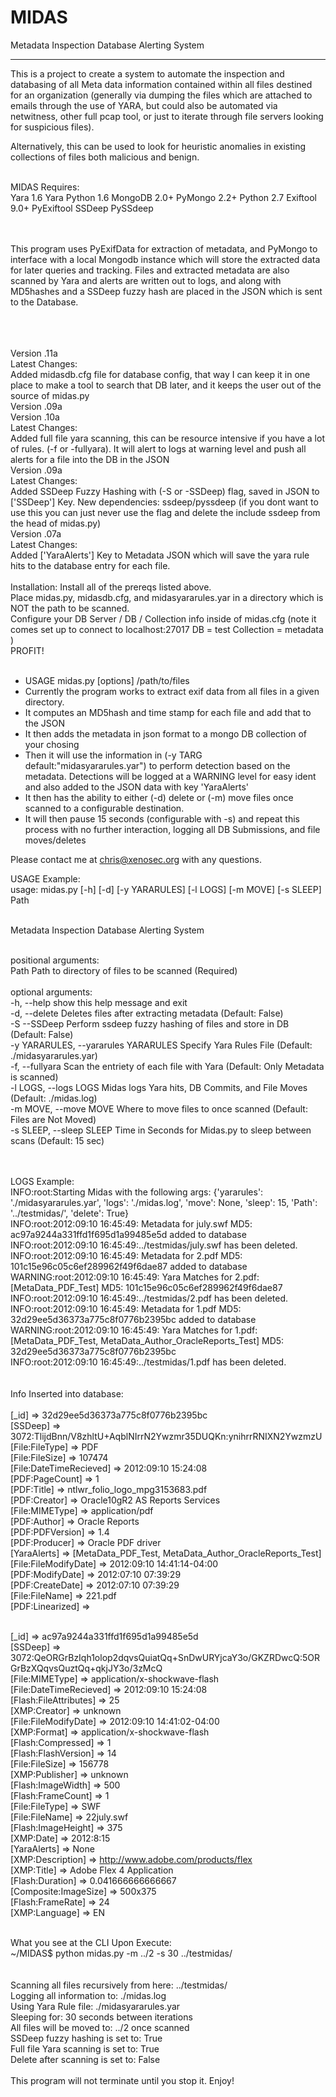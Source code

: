 MIDAS
=====

Metadata Inspection Database Alerting System

_____________________

This is a project to create a system to automate the inspection and databasing of all Meta data information
contained within all files destined for an organization (generally via dumping the files which are attached
to emails through the use of YARA, but could also be automated via netwitness, other full pcap tool, or just
to iterate through file servers looking for suspicious files). <br>

Alternatively, this can be used to look for heuristic anomalies in existing collections of files both malicious
and benign. <br><br>

MIDAS Requires: <br>
Yara 1.6 
Yara Python 1.6
MongoDB 2.0+
PyMongo 2.2+
Python 2.7
Exiftool 9.0+
PyExiftool 
SSDeep
PySSdeep

<br><br>
This program uses PyExifData for extraction of metadata, and PyMongo to interface with a local Mongodb instance which will
store the extracted data for later queries and tracking. Files and extracted metadata are also scanned by Yara and alerts 
are written out to logs, and along with MD5hashes and a SSDeep fuzzy hash are placed in the JSON which is sent to the Database.
<br><br>

<br><br>
Version .11a
<br>
Latest Changes:<br>
Added midasdb.cfg file for database config, that way I can keep it in one place to make a tool to search that DB later, and it keeps the user out of the source of midas.py<br>
Version .09a
<br>
Version .10a
<br>
Latest Changes:<br>
Added full file yara scanning, this can be resource intensive if you have a lot of rules. (-f or -fullyara). It will alert to logs at warning level and push all alerts for a file into the DB in the JSON<br>
Version .09a
<br>
Latest Changes:<br>
Added SSDeep Fuzzy Hashing with (-S or -SSDeep) flag, saved in JSON to ['SSDeep'] Key. New dependencies: ssdeep/pyssdeep (if you dont want to use this you can just never use the flag and delete the include ssdeep from the head of midas.py)
<br>
Version .07a
<br>
Latest Changes:<br>
Added ['YaraAlerts'] Key to Metadata JSON which will save the yara rule hits to the database entry for each file.
<br><br>
Installation: Install all of the prereqs listed above. <br> 
Place midas.py, midasdb.cfg, and midasyararules.yar in a directory which is NOT the path to be scanned. <br>
Configure your DB Server / DB / Collection info inside of midas.cfg (note it comes set up to connect to localhost:27017 DB = test Collection = metadata ) <br>
PROFIT!
<br><br>

- USAGE midas.py [options] /path/to/files 
- Currently the program works to extract exif data from all files in a given directory. 
- It computes an MD5hash and time stamp for each file and add that to the JSON 
- It then adds the metadata in json format to a mongo DB collection of your chosing 
- Then it will use the information in (-y TARG default:"midasyararules.yar") to perform detection based on the metadata. Detections will be logged at a WARNING level for easy ident and also added to the JSON data with key 'YaraAlerts' 
- It then has the ability to either (-d) delete or (-m) move files once scanned to a configurable destination.  
- It will then pause 15 seconds (configurable with -s) and repeat this process with no further interaction, logging all DB Submissions, and file moves/deletes 

Please contact me at chris@xenosec.org with any questions. 

USAGE Example: <br>
usage: midas.py [-h] [-d] [-y YARARULES] [-l LOGS] [-m MOVE] [-s SLEEP] Path <br><br>

Metadata Inspection Database Alerting System <br><br>

positional arguments: <br>
  Path                  Path to directory of files to be scanned (Required) <br><br>
optional arguments:<br>
  -h, --help            show this help message and exit <br>
  -d, --delete          Deletes files after extracting metadata (Default: False) <br>
  -S  --SSDeep         Perform ssdeep fuzzy hashing of files and store in DB (Default: False)<br>
  -y YARARULES, --yararules YARARULES  Specify Yara Rules File (Default: ./midasyararules.yar)<br>
  -f, --fullyara        Scan the entriety of each file with Yara (Default: Only Metadata is scanned)<br>
  -l LOGS, --logs LOGS  Midas logs Yara hits, DB Commits, and File Moves (Default: ./midas.log)<br>
  -m MOVE, --move MOVE  Where to move files to once scanned (Default: Files are Not Moved) <br>
  -s SLEEP, --sleep SLEEP Time in Seconds for Midas.py to sleep between scans (Default: 15 sec)<br>

<br>
<br>
LOGS Example:<br>
INFO:root:Starting Midas with the following args: {'yararules': './midasyararules.yar', 'logs': './midas.log', 'move': None, 'sleep': 15, 'Path': '../testmidas/', 'delete': True} <br>
INFO:root:2012:09:10 16:45:49: Metadata for july.swf MD5: ac97a9244a331ffd1f695d1a99485e5d added to database <br>
INFO:root:2012:09:10 16:45:49:../testmidas/july.swf has been deleted. <br>
INFO:root:2012:09:10 16:45:49: Metadata for 2.pdf MD5: 101c15e96c05c6ef289962f49f6dae87 added to database <br>
WARNING:root:2012:09:10 16:45:49: Yara Matches for 2.pdf: [MetaData_PDF_Test] MD5: 101c15e96c05c6ef289962f49f6dae87 <br>
INFO:root:2012:09:10 16:45:49:../testmidas/2.pdf has been deleted. <br>
INFO:root:2012:09:10 16:45:49: Metadata for 1.pdf MD5: 32d29ee5d36373a775c8f0776b2395bc added to database <br>
WARNING:root:2012:09:10 16:45:49: Yara Matches for 1.pdf: [MetaData_PDF_Test, MetaData_Author_OracleReports_Test] MD5: 32d29ee5d36373a775c8f0776b2395bc <br>
INFO:root:2012:09:10 16:45:49:../testmidas/1.pdf has been deleted.<br>
<br>
<br>
Info Inserted into database:
<br><br>
[_id] => 32d29ee5d36373a775c8f0776b2395bc<br>
[SSDeep] => 3072:TlijdBnn/V8zhltU+AqblNIrrN2Ywzmr35DUQKn:ynihrrRNIXN2YwzmzU<br>
[File:FileType] => PDF<br>
[File:FileSize] => 107474<br>
[File:DateTimeRecieved] => 2012:09:10 15:24:08 <br>
[PDF:PageCount] => 1<br>
[PDF:Title] => ntlwr_folio_logo_mpg3153683.pdf<br>
[PDF:Creator] => Oracle10gR2 AS Reports Services<br>
[File:MIMEType] => application/pdf<br>
[PDF:Author] => Oracle Reports<br>
[PDF:PDFVersion] => 1.4<br>
[PDF:Producer] => Oracle PDF driver<br>
[YaraAlerts] => [MetaData_PDF_Test, MetaData_Author_OracleReports_Test]<br>
[File:FileModifyDate] => 2012:09:10 14:41:14-04:00<br>
[PDF:ModifyDate] => 2012:07:10 07:39:29<br>
[PDF:CreateDate] => 2012:07:10 07:39:29<br>
[File:FileName] => 221.pdf<br>
[PDF:Linearized] => <br><br>

[_id] => ac97a9244a331ffd1f695d1a99485e5d<br>
[SSDeep] => 3072:QeORGrBzIqh1olop2dqvsQuiatQq+SnDwURYjcaY3o/GKZRDwcQ:5ORGrBzXQqvsQuztQq+qkjJY3o/3zMcQ<br>
[File:MIMEType] => application/x-shockwave-flash<br>
[File:DateTimeRecieved] => 2012:09:10 15:24:08<br>
[Flash:FileAttributes] => 25<br>
[XMP:Creator] => unknown<br>
[File:FileModifyDate] => 2012:09:10 14:41:02-04:00<br>
[XMP:Format] => application/x-shockwave-flash<br>
[Flash:Compressed] => 1<br>
[Flash:FlashVersion] => 14<br>
[File:FileSize] => 156778<br>
[XMP:Publisher] => unknown<br>
[Flash:ImageWidth] => 500<br>
[Flash:FrameCount] => 1<br>
[File:FileType] => SWF<br>
[File:FileName] => 22july.swf<br>
[Flash:ImageHeight] => 375<br>
[XMP:Date] => 2012:8:15<br>
[YaraAlerts] => None<br>
[XMP:Description] => http://www.adobe.com/products/flex<br>
[XMP:Title] => Adobe Flex 4 Application<br>
[Flash:Duration] => 0.041666666666667<br>
[Composite:ImageSize] => 500x375<br>
[Flash:FrameRate] => 24<br>
[XMP:Language] => EN<br>
<br>

What you see at the CLI Upon Execute:<br>
~/MIDAS$ python midas.py -m ../2 -s 30 ../testmidas/<br>
<br>
<br>
 Scanning all files recursively from here: ../testmidas/<br>
 Logging all information to: ./midas.log<br>
 Using Yara Rule file: ./midasyararules.yar<br>
 Sleeping for: 30 seconds between iterations<br>
 All files will be moved to: ../2 once scanned<br>
 SSDeep fuzzy hashing is set to: True<br>
 Full file Yara scanning is set to: True<br>
 Delete after scanning is set to: False<br>
<br>
 This program will not terminate until you stop it. Enjoy!<br> 
